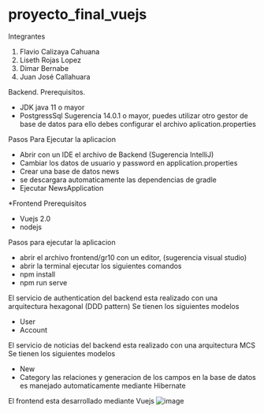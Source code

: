 # proyecto_final_vuejs
Integrantes
1. Flavio Calizaya Cahuana
2. Liseth Rojas Lopez
3. Dimar Bernabe
4. Juan José Callahuara

Backend.
Prerequisitos.
* JDK java 11 o mayor
* PostgressSql Sugerencia 14.0.1 o mayor, puedes utilizar otro gestor de base de datos para ello debes configurar el archivo aplication.properties

Pasos Para Ejecutar la aplicacion

* Abrir con un IDE el archivo de Backend (Sugerencia IntelliJ)
* Cambiar los datos de usuario y password en application.properties
* Crear una base de datos news
* se descargara automaticamente las dependencias de gradle
* Ejecutar NewsApplication

*Frontend
Prerequisitos
* Vuejs 2.0
* nodejs

Pasos para ejecutar la aplicacion
* abrir el archivo frontend/gr10 con un editor, (sugerencia visual studio)
* abrir la terminal ejecutar los siguientes comandos
* npm install
* npm run serve 

El servicio de authentication del backend esta realizado con una arquitectura hexagonal (DDD pattern)
Se tienen los siguientes modelos
* User
* Account

El servicio de noticias del backend esta realizado con una arquitectura MCS
Se tienen los siguientes modelos
* New
* Category
las relaciones y generacion de los campos en la base de datos es manejado automaticamente mediante Hibernate 

El frontend esta desarrollado mediante Vuejs
![image](https://user-images.githubusercontent.com/51680932/187286569-58af2dc0-63ca-4705-8456-60a1cc0222a3.png)
